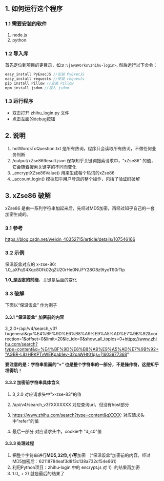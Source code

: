 ## 1. 如何运行这个程序
### 1.1 需要安装的软件
1. node.js
2. python

### 1.2 导入库
首先定位到项目的更目录，如:`D:\javaWorks\zhihu-login>`, 然后运行以下命令：

```java
easy_install PyExecJS //安装 PyExecJS 
easy_install requests //安装 requests 
pip install Pillow //安装 Pillow 
npm install jsdom //导入 jsdom

```

### 1.3 运行程序
* 双击打开 zhihu_login.py 文件
* 点击左面的debug按钮



## 2. 说明
1. hotWordsToQuestion.txt 是所有热词，程序只会读取所有热词，不做任何业务判断
2. /output/xZse86Result.json 保存知乎关键词搜索请求中，"xZse86" 的值，它会随着搜索关键字的不同而变化
3. _encryptXZse86Value() 用来生成每个热词的xZse86
4. _account.login() 模拟知乎用户登录的整个操作，包括了验证码破解


## 3. xZse86 破解
xZse86 是由一系列字符串加起来后，先经过MD5加密，再经过知乎自己的一套加密生成的。

### 3.1 参考

https://blog.csdn.net/weixin_40352715/article/details/107546166


### 3.2 示例

保温饭盒对应的 x-zse-86: 1.0_aXFqS4Xqc8Ofk02qZU20rHe0NUFY28O8z9tyoT90rTtp   

**1.0_是固定的前缀**，关键是后面的变化


### 3.3 破解

下面以“保温饭盒” 作为例子

#### 3.3.1 “保温饭盒” 加密前的内容

3_2.0+/api/v4/search_v3?t=general&q=%E4%BF%9D%E6%B8%A9%E9%A5%AD%E7%9B%92&correction=1&offset=0&limit=20&lc_idx=0&show_all_topics=0+https://www.zhihu.com/search?type=content&q=%E4%BF%9D%E6%B8%A9%E9%A5%AD%E7%9B%92+"AGBR-L8zHRKPTvWEKpab1ey-32oaWHt01qs=|1603977368"

**要注意的是：字符串里面的“+” 也是整个字符串的一部分，不是操作符，这是知乎埋得坑！**

#### 3.3.2 加密前字符串具体含义

1. 3_2.0
  对应请求头中"x-zse-83"的值

2. /api/v4/search_v3?XXXXXXX
  对应查询url，但没有host部分

3. https://www.zhihu.com/search?type=content&qXXXX: 
   对应请求头中"refer"的值
   
4. 最后一部分
   对应请求头中，cookie中 "d_c0"值


#### 3.3.3 处理过程
1. 把整个字符串进行**MD5,32位,小写**加密 （“保温饭盒”加密前的内容，经过MD5加密后：62118784eaf3d8f3c138a732cf54e661）
2. 利用Python项目：zhihu-login 中的 encrypt.js 对 1）的结果再加密
3. 1.0_ + 2) 就是最后的结果了
